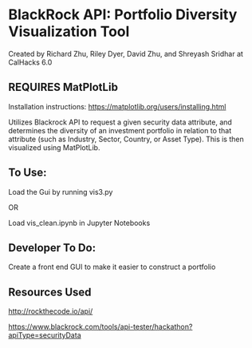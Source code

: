 # BlackRock API: Portfolio Diversity Visualization Tool
Created by Richard Zhu, Riley Dyer, David Zhu, and Shreyash Sridhar at CalHacks 6.0
## REQUIRES MatPlotLib
Installation instructions: https://matplotlib.org/users/installing.html

Utilizes Blackrock API to request a given security data attribute, and determines the diversity of an investment portfolio in relation to that attribute (such as Industry, Sector, Country, or Asset Type). This is then visualized using MatPlotLib. 


## To Use:
Load the Gui by running vis3.py

OR

Load vis_clean.ipynb in Jupyter Notebooks


## Developer To Do:

Create a front end GUI to make it easier to construct a portfolio

## Resources Used
http://rockthecode.io/api/

https://www.blackrock.com/tools/api-tester/hackathon?apiType=securityData

